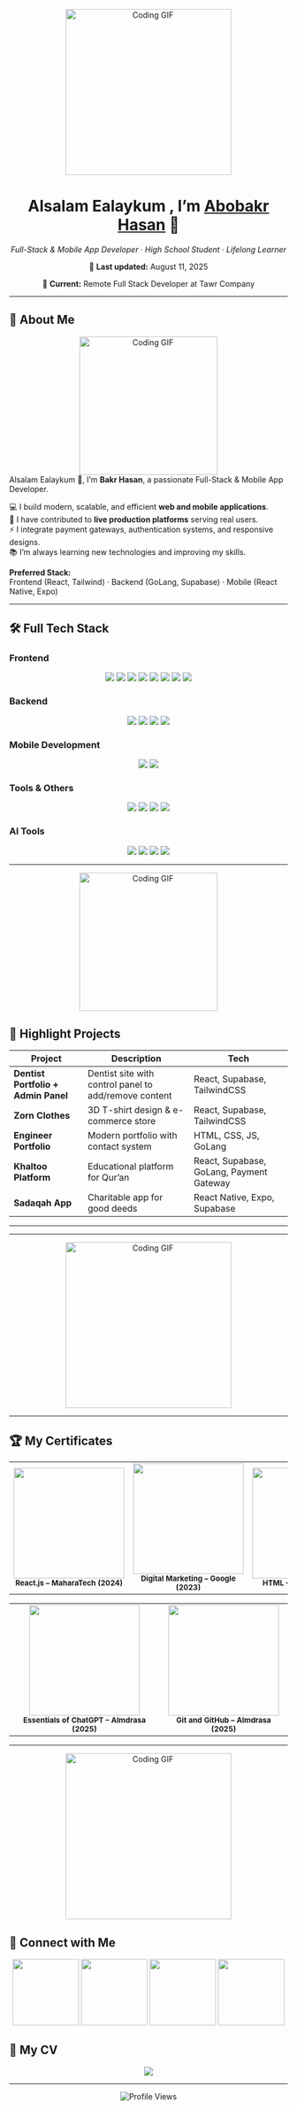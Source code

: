 <!-- ========================= -->
<!--      ABOBAKR’S README     -->
<!-- ========================= -->
<div align="center">
  <img src="https://i.postimg.cc/Y08vqvXt/5-Photoroom.png" height="300" alt="Coding GIF"/>
</div>



<h1 align="center">Alsalam Ealaykum , I’m <a href="https://bakrhasan.netlify.app/">Abobakr Hasan</a> 👋</h1>
<p align="center"><em>Full-Stack & Mobile App Developer · High School Student · Lifelong Learner</em></p>
<p align="center">📅 <strong>Last updated:</strong> August 11, 2025</p>
<p align="center">💼 <strong>Current:</strong> Remote Full Stack Developer at Tawr Company</p>

---

## 🌟 About Me
<div align="center">
  <img src="https://i.postimg.cc/nL0jkpww/Photoroom.png" width="250" alt="Coding GIF"/>
</div>

<div align="left">
Alsalam Ealaykum 👋, I’m <strong>Bakr Hasan</strong>, a passionate Full-Stack & Mobile App Developer.  

💻 I build modern, scalable, and efficient **web and mobile applications**.  
🚀 I have contributed to **live production platforms** serving real users.  
⚡ I integrate payment gateways, authentication systems, and responsive designs.  
📚 I’m always learning new technologies and improving my skills.  

**Preferred Stack:**  
Frontend (React, Tailwind) · Backend (GoLang, Supabase) · Mobile (React Native, Expo)
</div>

---

## 🛠 Full Tech Stack

### **Frontend**
<p align="center">
  <img src="https://img.shields.io/badge/HTML5-E34F26?logo=html5&logoColor=white"/>
  <img src="https://img.shields.io/badge/CSS3-1572B6?logo=css&logoColor=white"/>
  <img src="https://img.shields.io/badge/JavaScript-F7DF1E?logo=javascript&logoColor=black"/>
  <img src="https://img.shields.io/badge/React-61DAFB?logo=react&logoColor=black"/>
  <img src="https://img.shields.io/badge/TailwindCSS-38B2AC?logo=tailwind-css&logoColor=white"/>
  <img src="https://img.shields.io/badge/Bootstrap-7952B3?logo=bootstrap&logoColor=white"/>
  <img src="https://img.shields.io/badge/Sass-CC6699?logo=sass&logoColor=white"/>
  <img src="https://img.shields.io/badge/GSAP-88CE02?logo=greensock&logoColor=black"/>
</p>

### **Backend**
<p align="center">
  <img src="https://img.shields.io/badge/GoLang-00ADD8?logo=go&logoColor=white"/>
  <img src="https://img.shields.io/badge/Fiber-00ADD8?logo=go&logoColor=white"/>
  <img src="https://img.shields.io/badge/SQLite-003B57?logo=sqlite&logoColor=white"/>
  <img src="https://img.shields.io/badge/Supabase-3ECF8E?logo=supabase&logoColor=white"/>
</p>

### **Mobile Development**
<p align="center">
  <img src="https://img.shields.io/badge/React%20Native-61DAFB?logo=react&logoColor=black"/>
  <img src="https://img.shields.io/badge/Expo-000020?logo=expo&logoColor=white"/>
</p>

### **Tools & Others**
<p align="center">
  <img src="https://img.shields.io/badge/Git-F05032?logo=git&logoColor=white"/>
  <img src="https://img.shields.io/badge/GitHub-181717?logo=github&logoColor=white"/>
  <img src="https://img.shields.io/badge/Postman-FF6C37?logo=postman&logoColor=white"/>
  <img src="https://img.shields.io/badge/VS%20Code-007ACC?logo=visual-studio-code&logoColor=white"/>
</p>

### **AI Tools**
<p align="center">
  <img src="https://img.shields.io/badge/ChatGPT-00A67E?logo=openai&logoColor=white"/>
  <img src="https://img.shields.io/badge/Grok%20AI-000000?logoColor=black"/>
  <img src="https://img.shields.io/badge/Lovable%20Dev-FF69B4?logoColor=white"/>
  <img src="https://img.shields.io/badge/Bolt%20New-141414?logoColor=white"/>
</p>

---
<div align="center">
  <img src="https://i.postimg.cc/sDSx10vM/1-Photoroom.png" width="250" alt="Coding GIF"/>
</div>

## 💫 Highlight Projects
| Project | Description | Tech |
|---------|-------------|------|
| **Dentist Portfolio + Admin Panel** | Dentist site with control panel to add/remove content | React, Supabase, TailwindCSS |
| **Zorn Clothes** | 3D T-shirt design & e-commerce store | React, Supabase, TailwindCSS |
| **Engineer Portfolio** | Modern portfolio with contact system | HTML, CSS, JS, GoLang |
| **Khaltoo Platform** | Educational platform for Qur’an | React, Supabase, GoLang, Payment Gateway |
| **Sadaqah App** | Charitable app for good deeds | React Native, Expo, Supabase |

---
<hr/>
<div align="center">
  <img src="https://i.postimg.cc/zGTywSMX/3-removebg-preview.png" width="300" alt="Coding GIF"/>
</div>
<hr/>

## 🏆 My Certificates

<table align="center">
  <tr>
    <td align="center">
      <img src="https://i.postimg.cc/VNxqWgVV/certificate-3.webp" width="200"/><br/>
      <sub><b>React.js – MaharaTech (2024)</b></sub>
    </td>
    <td align="center">
      <img src="https://i.postimg.cc/nrZq6zZK/certificate-1.webp" width="200"/><br/>
      <sub><b>Digital Marketing – Google (2023)</b></sub>
    </td>
    <td align="center">
      <img src="https://i.postimg.cc/Zq8RXLqg/certificate-2.webp" width="200"/><br/>
      <sub><b>HTML – Sololearn (2023)</b></sub>
    </td>
  </tr>
</table>

<table align="center">
  <tr>
    <td align="center">
      <img src="https://i.postimg.cc/4xV0P1k0/Screenshot-2025-08-12-105612.png" width="200"/><br/>
      <sub><b>Essentials of ChatGPT – Almdrasa (2025)</b></sub>
    </td>
     <td align="center">
      <img src="https://i.postimg.cc/fTCbqYc8/Screenshot-2025-08-12-110802.png" width="200"/><br/>
      <sub><b>Git and GitHub – Almdrasa (2025)</b></sub>
    </td>
  </tr>
</table>

---
<div align="center">
  <img src="https://i.postimg.cc/RZ53Rxj1/3-Photoroom.png"  width="300" alt="Coding GIF"/>
</div>

## 🤝 Connect with Me
<p align="center">
  <a href="https://bakrhasan.netlify.app/"><img src="https://img.shields.io/badge/Portfolio-141414?logo=netlify&logoColor=white"  width="120" /></a>
  <a href="https://github.com/Abobakr505"><img src="https://img.shields.io/badge/GitHub-181717?logo=github&logoColor=white" width="120"/></a>
  <a href="mailto:abobakrhasan5335@gmail.com"><img src="https://img.shields.io/badge/Email-D14836?logo=gmail&logoColor=white"  width="120"/></a>
  <a href="https://www.tiktok.com/@yasuruha"><img src="https://img.shields.io/badge/TikTok-000000?logo=tiktok&logoColor=white"  width="120"/></a>
</p>


## 💼 My CV
<div align="center">
<a href="./Abobakr_Hasan_CV.pdf" target="_blank" download>
  <img src="https://img.shields.io/badge/View%20My%20CV-FF0000?style=for-the-badge&logo=googledocs&logoColor=white" />
</a>
</div>


---

<p align="center">
  <img src="https://komarev.com/ghpvc/?username=Abobakr505&style=for-the-badge" alt="Profile Views"/>
</p>
